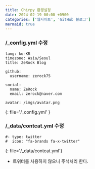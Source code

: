 ```yaml
---
title: Chirpy 환경설정
date: 2024-02-19 00:00 +0900
categories: ['웹사이트', 'GitHub 블로그']
mermaid: true
---
```


### /_config.yml 수정
```
lang: ko-KR
timezone: Asia/Seoul
title: ZeRock Blog

github:
  username: zerock75

social:
  name: ZeRock
  email: zerock@naver.com 

avatar: /imgs/avatar.png
```
{: file='/_config.yml' }


### /_data/contcat.yml 수정
```
#- type: twitter
#  icon: "fa-brands fa-x-twitter"
```
{: file='/_data/contcat.yml'}
- 트위터를 사용하지 않으니 주석처리 한다.